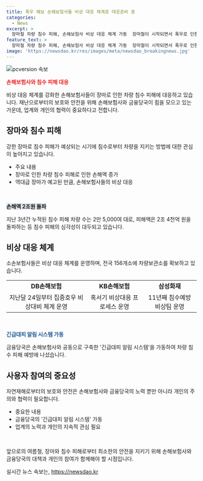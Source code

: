 ```yaml
---
title: 폭우 예보 손해보험사들 비상 대응 체계로 대응준비 중
categories:
  - News
excerpt: >
  장마철 차량 침수 피해, 손해보험사 비상 대응 체계 가동  장마철이 시작되면서 폭우로 인한 차량 침수 피해가 증가하고 있는 가운데, 손해보험사들이 비상 대응 체계를 가동하고 있다. 지난 6일부터 5일간 접수된 차량 침수 피해 차량은 1천여 대에 피해액은 이미 100억 원에 육박했으며, 이번 여름에도 역대급 장마가 예고되어 업계와 개인의 지속적 관심이 필요하다. 
feature_text: >
  장마철 차량 침수 피해, 손해보험사 비상 대응 체계 가동  장마철이 시작되면서 폭우로 인한 차량 침수 피해가 증가하고 있는 가운데, 손해보험사들이 비상 대응 체계를 가동하고 있다. 지난 6일부터 5일간 접수된 차량 침수 피해 차량은 1천여 대에 피해액은 이미 100억 원에 육박했으며, 이번 여름에도 역대급 장마가 예고되어 업계와 개인의 지속적 관심이 필요하다. 
image: 'https://newsdao.kr/res/images/meta/newsdao_breakingnews.jpg'
---
```


<p><img src="https://newsdao.kr/res/images/meta/newsdao_breakingnews.jpg" alt="pcversion 속보" /></p>

<p><b><span style="color: #ee2323;">손해보험사와 침수 피해 대응</span></b></p>

<p>비상 대응 체계를 강화한 손해보험사들이 장마로 인한 차량 침수 피해에 대응하고 있습니다. 재난으로부터의 보호와 안전을 위해 손해보험사와 금융당국이 힘을 모으고 있는 가운데, 업계와 개인의 협력이 중요하다고 전합니다.</p>

<h2 data-ke-size="size26">장마와 침수 피해</h2>

<p>강한 장마로 침수 피해가 예상되는 시기에 침수로부터 차량을 지키는 방법에 대한 관심이 높아지고 있습니다.</p>

<ul>
  <li>주요 내용</li>
  <li>장마로 인한 차량 침수 피해로 인한 손해액 증가</li>
  <li>역대급 장마가 예고된 만큼, 손해보험사들의 비상 대응</li>
</ul>

<p data-ke-size="size16">&nbsp;</p>

<p><b><span style="background-color: #21538527;">손해액 2조원 돌파</span></b></p>

<p>지난 3년간 누적된 침수 피해 차량 수는 2만 5,000여 대로, 피해액은 2조 4천억 원을 돌파하는 등 침수 피해의 심각성이 대두되고 있습니다.</p>

<h2 data-ke-size="size26">비상 대응 체계</h2>

<p>소손보험사들은 비상 대응 체계를 운영하며, 전국 156개소에 차량보관소를 확보하고 있습니다.</p>

<table>
  <tr>
    <td style="text-align: center; height: 17px;"><b>DB손해보험</b></td>
    <td style="text-align: center; height: 17px;"><b>KB손해보험</b></td>
    <td style="text-align: center; height: 17px;"><b>삼성화재</b></td>
  </tr>
  <tr>
    <td style="text-align: center; height: 17px;">지난달 24일부터 집중호우 비상대비 체계 운영</td>
    <td style="text-align: center; height: 17px;">혹서기 비상대응 프로세스 운영</td>
    <td style="text-align: center; height: 17px;">11년째 침수예방 비상팀 운영</td>
  </tr>
</table>

<p data-ke-size="size16">&nbsp;</p>

<p><b><span style="color: #1a5490;">긴급대피 알림 시스템 가동</span></b></p>

<p>금융당국은 손해보험사와 공동으로 구축한 '긴급대피 알림 시스템'을 가동하여 차량 침수 피해 예방에 나섰습니다.</p>

<h2 data-ke-size="size26">사용자 참여의 중요성</h2>

<p>자연재해로부터의 보호와 안전은 손해보험사와 금융당국의 노력 뿐만 아니라 개인의 주의와 협력이 필요합니다.</p>

<ul>
  <li>중요한 내용</li>
  <li>금융당국의 '긴급대피 알림 시스템' 가동</li>
  <li>업계의 노력과 개인의 지속적 관심 필요</li>
</ul>

<p data-ke-size="size16">&nbsp;</p>

<p>앞으로의 여름철, 장마와 침수 피해로부터 최소한의 안전을 지키기 위해 손해보험사와 금융당국의 대책과 개인의 참여가 함께해야 할 시점입니다.</p>
실시간 뉴스 속보는, <a href="https://newsdao.kr" rel="dofollow">https://newsdao.kr</a>


